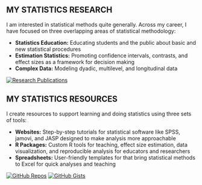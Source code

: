 ## MY STATISTICS RESEARCH

I am interested in statistical methods quite generally. Across my career, I have focused on three overlapping areas of statistical methodology:

- **Statistics Education:** Educating students and the public about basic and new statistical procedures
- **Estimation Statistics:** Promoting confidence intervals, contrasts, and effect sizes as a framework for decision making
- **Complex Data:** Modeling dyadic, multilevel, and longitudinal data

[![Research Publications](https://img.shields.io/badge/Publications-gray?logo=readme&style=for-the-badge)](https://github.com/cwendorf/cwendorf/blob/main/publications.md)

## MY STATISTICS RESOURCES

I create resources to support learning and doing statistics using three sets of tools:

- **Websites:** Step-by-step tutorials for statistical software like SPSS, jamovi, and JASP designed to make analysis more approachable
- **R Packages:** Custom R tools for teaching, effect size estimation, data visualization, and reproducible analysis for educators and researchers
- **Spreadsheets:** User-friendly templates for that bring statistical methods to Excel for quick analyses and teaching

[![GitHub Repos](https://img.shields.io/badge/-Repositories-blue?logo=github&style=for-the-badge)](https://github.com/cwendorf/cwendorf/blob/main/repositories.md)
[![GitHub Gists](https://img.shields.io/badge/-Gists-blue?logo=github&style=for-the-badge)](https://gist.github.com/cwendorf)
